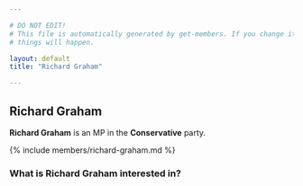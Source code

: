 ```yaml
---

# DO NOT EDIT!
# This file is automatically generated by get-members. If you change it, bad
# things will happen.

layout: default
title: "Richard Graham"

---
```


## Richard Graham

**Richard Graham** is an MP in the **Conservative** party.

{% include members/richard-graham.md %}

### What is Richard Graham interested in?


